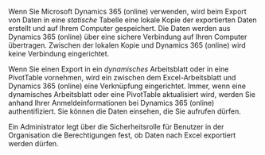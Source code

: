 Wenn Sie Microsoft Dynamics 365 (online) verwenden, wird beim Export von Daten in eine *statische* Tabelle eine lokale Kopie der exportierten Daten erstellt und auf Ihrem Computer gespeichert. Die Daten werden aus Dynamics 365 (online) über eine sichere Verbindung auf Ihren Computer übertragen. Zwischen der lokalen Kopie und Dynamics 365 (online) wird keine Verbindung eingerichtet.  
  
 Wenn Sie einen Export in ein *dynamisches* Arbeitsblatt oder in eine PivotTable vornehmen, wird ein zwischen dem Excel-Arbeitsblatt und Dynamics 365 (online) eine Verknüpfung eingerichtet. Immer, wenn eine dynamisches Arbeitsblatt oder eine PivotTable aktualisiert wird, werden Sie anhand Ihrer Anmeldeinformationen bei Dynamics 365 (online) authentifiziert. Sie können die Daten einsehen, die Sie aufrufen dürfen.  
  
 Ein Administrator legt über die Sicherheitsrolle für Benutzer in der Organisation die Berechtigungen fest, ob Daten nach Excel exportiert werden dürfen.